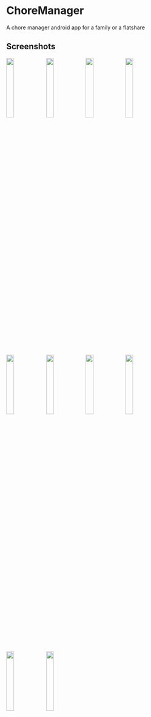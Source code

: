 # ChoreManager
A chore manager android app for a family or a flatshare

## Screenshots
<img src="https://user-images.githubusercontent.com/24883767/33772437-a78cd902-dc02-11e7-9c97-2d6ab83c5040.png" width="20%"/> <img src="https://user-images.githubusercontent.com/24883767/33772459-b374e160-dc02-11e7-87c7-c1d705c3cb3e.png" width="20%"/> <img src="https://user-images.githubusercontent.com/24883767/33772466-baa62d90-dc02-11e7-824f-8b849b3d35bc.png" width="20%"/> <img src="https://user-images.githubusercontent.com/24883767/33772485-c48db12a-dc02-11e7-883f-a9a311fe99c6.png" width="20%"/> <img src="https://user-images.githubusercontent.com/24883767/33772494-ca36ea38-dc02-11e7-89cf-dbaf1b61b4c3.png" width="20%"/> <img src="https://user-images.githubusercontent.com/24883767/33772504-d145f10c-dc02-11e7-8774-bf979da0fcaa.png" width="20%"/> <img src="https://user-images.githubusercontent.com/24883767/33772512-d5b15f92-dc02-11e7-86d9-20f73cca2bed.png" width="20%"/> <img src="https://user-images.githubusercontent.com/24883767/33772546-f4973b84-dc02-11e7-870c-fce6082a530b.png" width="20%"/> <img src="https://user-images.githubusercontent.com/24883767/33772569-06b8eb5a-dc03-11e7-85c5-50b13a0ddda1.png" width="20%"/> <img src="https://user-images.githubusercontent.com/24883767/33772574-13140772-dc03-11e7-80f1-ae096f79ab38.png" width="20%"/>
